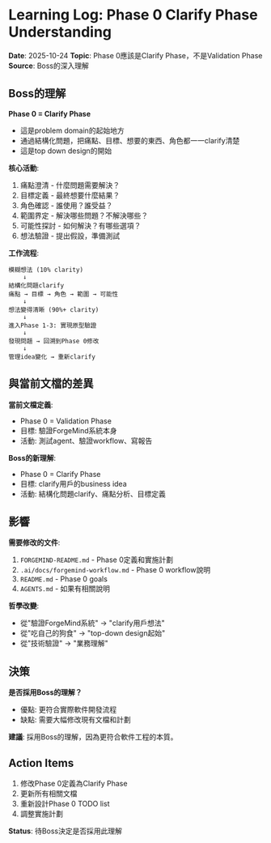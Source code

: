 # Learning Log: Phase 0 Clarify Phase Understanding

**Date**: 2025-10-24
**Topic**: Phase 0應該是Clarify Phase，不是Validation Phase
**Source**: Boss的深入理解

## Boss的理解

**Phase 0 = Clarify Phase**
- 這是problem domain的起始地方
- 通過結構化問題，把痛點、目標、想要的東西、角色都一一clarify清楚
- 這是top down design的開始

**核心活動**:
1. 痛點澄清 - 什麼問題需要解決？
2. 目標定義 - 最終想要什麼結果？
3. 角色確認 - 誰使用？誰受益？
4. 範圍界定 - 解決哪些問題？不解決哪些？
5. 可能性探討 - 如何解決？有哪些選項？
6. 想法驗證 - 提出假設，準備測試

**工作流程**:
```
模糊想法 (10% clarity)
    ↓
結構化問題clarify
痛點 → 目標 → 角色 → 範圍 → 可能性
    ↓
想法變得清晰 (90%+ clarity)
    ↓
進入Phase 1-3: 實現原型驗證
    ↓
發現問題 → 回溯到Phase 0修改
    ↓
管理idea變化 → 重新clarify
```

## 與當前文檔的差異

**當前文檔定義**:
- Phase 0 = Validation Phase
- 目標: 驗證ForgeMind系統本身
- 活動: 測試agent、驗證workflow、寫報告

**Boss的新理解**:
- Phase 0 = Clarify Phase
- 目標: clarify用戶的business idea
- 活動: 結構化問題clarify、痛點分析、目標定義

## 影響

**需要修改的文件**:
1. `FORGEMIND-README.md` - Phase 0定義和實施計劃
2. `.ai/docs/forgemind-workflow.md` - Phase 0 workflow說明
3. `README.md` - Phase 0 goals
4. `AGENTS.md` - 如果有相關說明

**哲學改變**:
- 從"驗證ForgeMind系統" → "clarify用戶想法"
- 從"吃自己的狗食" → "top-down design起始"
- 從"技術驗證" → "業務理解"

## 決策

**是否採用Boss的理解？**
- 優點: 更符合實際軟件開發流程
- 缺點: 需要大幅修改現有文檔和計劃

**建議**: 採用Boss的理解，因為更符合軟件工程的本質。

## Action Items

1. 修改Phase 0定義為Clarify Phase
2. 更新所有相關文檔
3. 重新設計Phase 0 TODO list
4. 調整實施計劃

**Status**: 待Boss決定是否採用此理解
